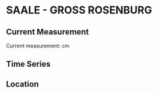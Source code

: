 # SAALE - GROSS ROSENBURG

## Current Measurement

Current measurement: <Value topic="rivers/pegel-online/SAALE/GROSS_ROSENBURG/measurementValue"/> cm

## Time Series

<TimeSeries topic="rivers/pegel-online/SAALE/GROSS_ROSENBURG/measurementValue" period="week" />

## Location

<WorldMap>
  <Marker lat="51.91711424078611" lon="11.874008539146809" labelTopic="rivers/pegel-online/SAALE/GROSS_ROSENBURG" />
</WorldMap>
